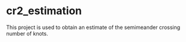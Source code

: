 # cr2_estimation
 This project is used to obtain an estimate of the semimeander crossing number of knots.
